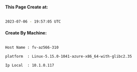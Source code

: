 
   
#### This Page Create at:

```bash

2023-07-06 - 19:57:05 UTC

```

#### Create By Machine:

```bash

Host Name : fv-az566-310

platform  : Linux-5.15.0-1041-azure-x86_64-with-glibc2.35

Ip Local  : 10.1.0.117

```

